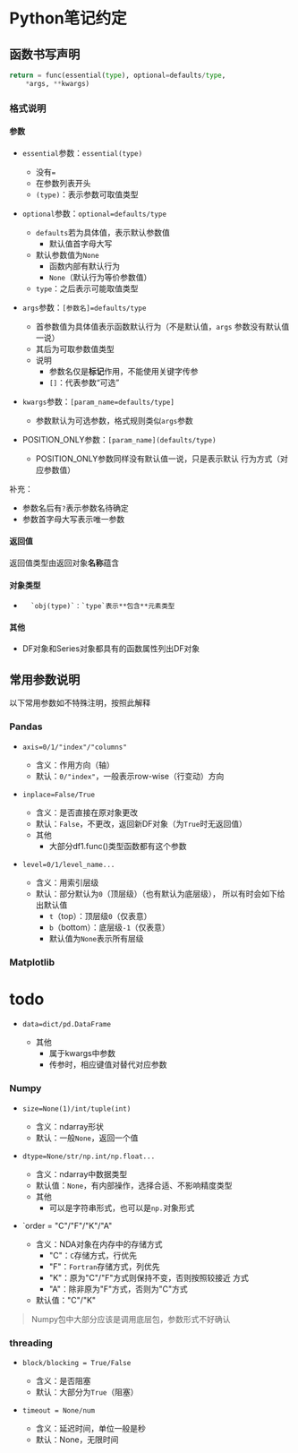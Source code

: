 #	Python笔记约定

##	函数书写声明

```python
return = func(essential(type), optional=defaults/type,
	*args, **kwargs)
```

###	格式说明

####	参数

-	`essential`参数：`essential(type)`
	-	没有`=`
	-	在参数列表开头
	-	`(type)`：表示参数可取值类型

-	`optional`参数：`optional=defaults/type`
	-	`defaults`若为具体值，表示默认参数值
		-	默认值首字母大写
	-	默认参数值为`None`
		-	函数内部有默认行为
		-	`None`（默认行为等价参数值）
	-	`type`：之后表示可能取值类型

-	`args`参数：`[参数名]=defaults/type`
	-	首参数值为具体值表示函数默认行为（不是默认值，`args`
		参数没有默认值一说）
	-	其后为可取参数值类型
	-	说明
		-	参数名仅是**标记**作用，不能使用关键字传参
		-	`[]`：代表参数“可选”

-	`kwargs`参数：`[param_name=defaults/type]`
	-	参数默认为可选参数，格式规则类似`args`参数

-	POSITION_ONLY参数：`[param_name](defaults/type)`
	-	POSITION_ONLY参数同样没有默认值一说，只是表示默认
		行为方式（对应参数值）

补充：
-	参数名后有`?`表示参数名待确定
-	参数首字母大写表示唯一参数

####	返回值

返回值类型由返回对象**名称**蕴含

####	对象类型

-		`obj(type)`：`type`表示**包含**元素类型

####	其他

-	DF对象和Series对象都具有的函数属性列出DF对象

##	常用参数说明

以下常用参数如不特殊注明，按照此解释

###	Pandas

-	`axis=0/1/"index"/"columns"`
	-	含义：作用方向（轴）
	-	默认：`0/"index"`，一般表示row-wise（行变动）方向

-	`inplace=False/True`
	-	含义：是否直接在原对象更改
	-	默认：`False`，不更改，返回新DF对象（为`True`时无返回值）
	-	其他
		-	大部分df1.func()类型函数都有这个参数

-	`level=0/1/level_name...`
	-	含义：用索引层级
	-	默认：部分默认为`0`（顶层级）（也有默认为底层级），
		所以有时会如下给出默认值
		-	`t`（top）：顶层级`0`（仅表意）
		-	`b`（bottom）：底层级`-1`（仅表意）
		-	默认值为`None`表示所有层级

###	Matplotlib

#	todo

-	`data=dict/pd.DataFrame`

	-	其他
		-	属于kwargs中参数
		-	传参时，相应键值对替代对应参数

###	Numpy

-	`size=None(1)/int/tuple(int)`

	-	含义：ndarray形状
	-	默认：一般`None`，返回一个值

-	`dtype=None/str/np.int/np.float...`

	-	含义：ndarray中数据类型
	-	默认值：`None`，有内部操作，选择合适、不影响精度类型
	-	其他
		-	可以是字符串形式，也可以是`np.`对象形式
-	`order = "C"/"F"/"K"/"A"
	-	含义：NDA对象在内存中的存储方式
		-	"C"：`C`存储方式，行优先
		-	"F"：`Fortran`存储方式，列优先
		-	"K"：原为"C"/"F"方式则保持不变，否则按照较接近
			方式
		-	"A"：除非原为"F"方式，否则为"C"方式
	-	默认值："C"/"K"

>	Numpy包中大部分应该是调用底层包，参数形式不好确认

###	threading

-	`block/blocking = True/False`

	-	含义：是否阻塞
	-	默认：大部分为`True`（阻塞）

-	`timeout = None/num`

	-	含义：延迟时间，单位一般是秒
	-	默认：None，无限时间
